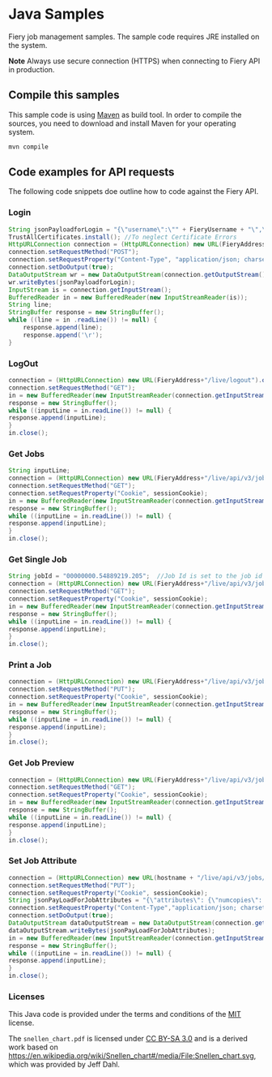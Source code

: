 Java Samples
===============

Fiery job management samples. The sample code requires JRE installed on the system.

**Note** Always use secure connection (HTTPS) when connecting to Fiery API in production.


## Compile this samples

This sample code is using [Maven](http://maven.apache.org/) as build tool.
In order to compile the sources, you need to download and install Maven for your operating system.

```bash
mvn compile
```

## Code examples for API requests

The following code snippets doe outline how to code against the Fiery API.

### Login

```java
String jsonPayloadforLogin = "{\"username\":\"" + FieryUsername + "\",\"password\":\"" + FieryPassword + "\",\"accessrights\":{\"a1\":\"" + FieryAPIAccessKey + "\"}}";
TrustAllCertificates.install(); //To neglect Certificate Errors
HttpURLConnection connection = (HttpURLConnection) new URL(FieryAddress + "/live/api/v3/login").openConnection();
connection.setRequestMethod("POST");
connection.setRequestProperty("Content-Type", "application/json; charset=utf-8");
connection.setDoOutput(true);
DataOutputStream wr = new DataOutputStream(connection.getOutputStream());
wr.writeBytes(jsonPayloadforLogin);
InputStream is = connection.getInputStream();
BufferedReader in = new BufferedReader(new InputStreamReader(is));
String line;
StringBuffer response = new StringBuffer();
while ((line = in .readLine()) != null) {
	response.append(line);
	response.append('\r');
}
```

### LogOut

```java
connection = (HttpURLConnection) new URL(FieryAddress+"/live/logout").openConnection();
connection.setRequestMethod("GET");
in = new BufferedReader(new InputStreamReader(connection.getInputStream()));
response = new StringBuffer();
while ((inputLine = in.readLine()) != null) {
response.append(inputLine);
}
in.close();
```

### Get Jobs

```java
String inputLine;
connection = (HttpURLConnection) new URL(FieryAddress+"/live/api/v3/jobs").openConnection();
connection.setRequestMethod("GET");
connection.setRequestProperty("Cookie", sessionCookie);
in = new BufferedReader(new InputStreamReader(connection.getInputStream()));
response = new StringBuffer();
while ((inputLine = in.readLine()) != null) {
response.append(inputLine);
}
in.close();
```

### Get Single Job

```java
String jobId = "00000000.54889219.205";  //Job Id is set to the job id of the required job.
connection = (HttpURLConnection) new URL(FieryAddress+"/live/api/v3/jobs/"+jobId).openConnection();
connection.setRequestMethod("GET");
connection.setRequestProperty("Cookie", sessionCookie);
in = new BufferedReader(new InputStreamReader(connection.getInputStream()));
response = new StringBuffer();
while ((inputLine = in.readLine()) != null) {
response.append(inputLine);
}		
in.close();
```

### Print a Job

```java
connection = (HttpURLConnection) new URL(FieryAddress+"/live/api/v3/jobs/" + jobId+ "/print").openConnection();
connection.setRequestMethod("PUT");
connection.setRequestProperty("Cookie", sessionCookie);
in = new BufferedReader(new InputStreamReader(connection.getInputStream()));
response = new StringBuffer();
while ((inputLine = in.readLine()) != null) {
response.append(inputLine);
}
in.close();
```

### Get Job Preview

```java
connection = (HttpURLConnection) new URL(FieryAddress+"/live/api/v3/jobs/" + jobId+ "/preview/1").openConnection();
connection.setRequestMethod("GET");
connection.setRequestProperty("Cookie", sessionCookie);
in = new BufferedReader(new InputStreamReader(connection.getInputStream()));
response = new StringBuffer();
while ((inputLine = in.readLine()) != null) {
response.append(inputLine);
}
in.close();
```

### Set Job Attribute

```java
connection = (HttpURLConnection) new URL(hostname + "/live/api/v3/jobs/"+jobId ).openConnection();
connection.setRequestMethod("PUT");
connection.setRequestProperty("Cookie", sessionCookie);
String jsonPayLoadForJobAttributes = "{\"attributes\": {\"numcopies\": \"10\"}}"; 
connection.setRequestProperty("Content-Type","application/json; charset=utf-8");
connection.setDoOutput(true);
DataOutputStream dataOutputStream = new DataOutputStream(connection.getOutputStream());
dataOutputStream.writeBytes(jsonPayLoadForJobAttributes);
in = new BufferedReader(new InputStreamReader(connection.getInputStream()));
response = new StringBuffer();
while ((inputLine = in.readLine()) != null) {
response.append(inputLine);
}
in.close();
```

### Licenses

This Java code is provided under the terms and conditions of the [MIT](./LICENSE) license.

The ```snellen_chart.pdf``` is licensed under [CC BY-SA 3.0](https://creativecommons.org/licenses/by-sa/3.0/)
and is a derived work based on https://en.wikipedia.org/wiki/Snellen_chart#/media/File:Snellen_chart.svg,
which was provided by Jeff Dahl.